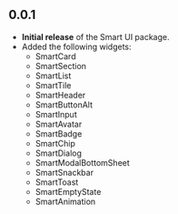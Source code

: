 ## 0.0.1

- **Initial release** of the Smart UI package.
- Added the following widgets:
  - SmartCard
  - SmartSection
  - SmartList
  - SmartTile
  - SmartHeader
  - SmartButtonAlt
  - SmartInput
  - SmartAvatar
  - SmartBadge
  - SmartChip
  - SmartDialog
  - SmartModalBottomSheet
  - SmartSnackbar
  - SmartToast
  - SmartEmptyState
  - SmartAnimation
